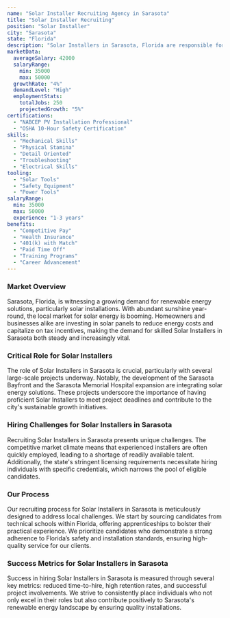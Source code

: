 ```yaml
---
name: "Solar Installer Recruiting Agency in Sarasota"
title: "Solar Installer Recruiting"
position: "Solar Installer"
city: "Sarasota"
state: "Florida"
description: "Solar Installers in Sarasota, Florida are responsible for installing, repairing, and maintaining solar panel systems for homes and businesses."
marketData:
  averageSalary: 42000
  salaryRange:
    min: 35000
    max: 50000
  growthRate: "4%"
  demandLevel: "High"
  employmentStats:
    totalJobs: 250
    projectedGrowth: "5%"
certifications:
  - "NABCEP PV Installation Professional"
  - "OSHA 10-Hour Safety Certification"
skills:
  - "Mechanical Skills"
  - "Physical Stamina"
  - "Detail Oriented"
  - "Troubleshooting"
  - "Electrical Skills"
tooling:
  - "Solar Tools"
  - "Safety Equipment"
  - "Power Tools"
salaryRange:
  min: 35000
  max: 50000
  experience: "1-3 years"
benefits:
  - "Competitive Pay"
  - "Health Insurance"
  - "401(k) with Match"
  - "Paid Time Off"
  - "Training Programs"
  - "Career Advancement"
---
```


### Market Overview
Sarasota, Florida, is witnessing a growing demand for renewable energy solutions, particularly solar installations. With abundant sunshine year-round, the local market for solar energy is booming. Homeowners and businesses alike are investing in solar panels to reduce energy costs and capitalize on tax incentives, making the demand for skilled Solar Installers in Sarasota both steady and increasingly vital.

### Critical Role for Solar Installers
The role of Solar Installers in Sarasota is crucial, particularly with several large-scale projects underway. Notably, the development of the Sarasota Bayfront and the Sarasota Memorial Hospital expansion are integrating solar energy solutions. These projects underscore the importance of having proficient Solar Installers to meet project deadlines and contribute to the city's sustainable growth initiatives.

### Hiring Challenges for Solar Installers in Sarasota
Recruiting Solar Installers in Sarasota presents unique challenges. The competitive market climate means that experienced installers are often quickly employed, leading to a shortage of readily available talent. Additionally, the state's stringent licensing requirements necessitate hiring individuals with specific credentials, which narrows the pool of eligible candidates.

### Our Process
Our recruiting process for Solar Installers in Sarasota is meticulously designed to address local challenges. We start by sourcing candidates from technical schools within Florida, offering apprenticeships to bolster their practical experience. We prioritize candidates who demonstrate a strong adherence to Florida’s safety and installation standards, ensuring high-quality service for our clients.

### Success Metrics for Solar Installers in Sarasota
Success in hiring Solar Installers in Sarasota is measured through several key metrics: reduced time-to-hire, high retention rates, and successful project involvements. We strive to consistently place individuals who not only excel in their roles but also contribute positively to Sarasota's renewable energy landscape by ensuring quality installations.